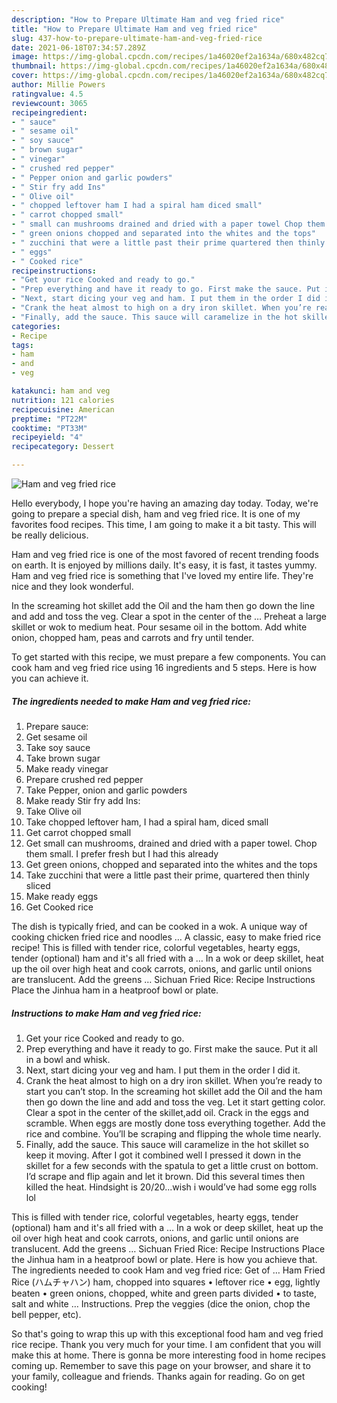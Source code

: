 ```yaml
---
description: "How to Prepare Ultimate Ham and veg fried rice"
title: "How to Prepare Ultimate Ham and veg fried rice"
slug: 437-how-to-prepare-ultimate-ham-and-veg-fried-rice
date: 2021-06-18T07:34:57.289Z
image: https://img-global.cpcdn.com/recipes/1a46020ef2a1634a/680x482cq70/ham-and-veg-fried-rice-recipe-main-photo.jpg
thumbnail: https://img-global.cpcdn.com/recipes/1a46020ef2a1634a/680x482cq70/ham-and-veg-fried-rice-recipe-main-photo.jpg
cover: https://img-global.cpcdn.com/recipes/1a46020ef2a1634a/680x482cq70/ham-and-veg-fried-rice-recipe-main-photo.jpg
author: Millie Powers
ratingvalue: 4.5
reviewcount: 3065
recipeingredient:
- " sauce"
- " sesame oil"
- " soy sauce"
- " brown sugar"
- " vinegar"
- " crushed red pepper"
- " Pepper onion and garlic powders"
- " Stir fry add Ins"
- " Olive oil"
- " chopped leftover ham I had a spiral ham diced small"
- " carrot chopped small"
- " small can mushrooms drained and dried with a paper towel Chop them small I prefer fresh but I had this already"
- " green onions chopped and separated into the whites and the tops"
- " zucchini that were a little past their prime quartered then thinly sliced"
- " eggs"
- " Cooked rice"
recipeinstructions:
- "Get your rice Cooked and ready to go."
- "Prep everything and have it ready to go. First make the sauce. Put it all in a bowl and whisk."
- "Next, start dicing your veg and ham. I put them in the order I did it."
- "Crank the heat almost to high on a dry iron skillet. When you’re ready to start you can’t stop. In the screaming hot skillet add the Oil and the ham then go down the line and add and toss the veg. Let it start getting color. Clear a spot in the center of the skillet,add oil. Crack in the eggs and scramble. When eggs are mostly done toss everything together. Add the rice and combine. You’ll be scraping and flipping the whole time nearly."
- "Finally, add the sauce. This sauce will caramelize in the hot skillet so keep it moving. After I got it combined well I pressed it down in the skillet for a few seconds with the spatula to get a little crust on bottom. I’d scrape and flip again and let it brown. Did this several times then killed the heat. Hindsight is 20/20...wish i would’ve had some egg rolls lol"
categories:
- Recipe
tags:
- ham
- and
- veg

katakunci: ham and veg 
nutrition: 121 calories
recipecuisine: American
preptime: "PT22M"
cooktime: "PT33M"
recipeyield: "4"
recipecategory: Dessert

---
```



![Ham and veg fried rice](https://img-global.cpcdn.com/recipes/1a46020ef2a1634a/680x482cq70/ham-and-veg-fried-rice-recipe-main-photo.jpg)

Hello everybody, I hope you're having an amazing day today. Today, we're going to prepare a special dish, ham and veg fried rice. It is one of my favorites food recipes. This time, I am going to make it a bit tasty. This will be really delicious.

Ham and veg fried rice is one of the most favored of recent trending foods on earth. It is enjoyed by millions daily. It's easy, it is fast, it tastes yummy. Ham and veg fried rice is something that I've loved my entire life. They're nice and they look wonderful.

In the screaming hot skillet add the Oil and the ham then go down the line and add and toss the veg. Clear a spot in the center of the … Preheat a large skillet or wok to medium heat. Pour sesame oil in the bottom. Add white onion, chopped ham, peas and carrots and fry until tender.


To get started with this recipe, we must prepare a few components. You can cook ham and veg fried rice using 16 ingredients and 5 steps. Here is how you can achieve it.

<!--inarticleads1-->

##### The ingredients needed to make Ham and veg fried rice:

1. Prepare  sauce:
1. Get  sesame oil
1. Take  soy sauce
1. Take  brown sugar
1. Make ready  vinegar
1. Prepare  crushed red pepper
1. Take  Pepper, onion and garlic powders
1. Make ready  Stir fry add Ins:
1. Take  Olive oil
1. Take  chopped leftover ham, I had a spiral ham, diced small
1. Get  carrot chopped small
1. Get  small can mushrooms, drained and dried with a paper towel. Chop them small. I prefer fresh but I had this already
1. Get  green onions, chopped and separated into the whites and the tops
1. Take  zucchini that were a little past their prime, quartered then thinly sliced
1. Make ready  eggs
1. Get  Cooked rice


The dish is typically fried, and can be cooked in a wok. A unique way of cooking chicken fried rice and noodles … A classic, easy to make fried rice recipe! This is filled with tender rice, colorful vegetables, hearty eggs, tender (optional) ham and it&#39;s all fried with a … In a wok or deep skillet, heat up the oil over high heat and cook carrots, onions, and garlic until onions are translucent. Add the greens … Sichuan Fried Rice: Recipe Instructions Place the Jinhua ham in a heatproof bowl or plate. 

<!--inarticleads2-->

##### Instructions to make Ham and veg fried rice:

1. Get your rice Cooked and ready to go.
1. Prep everything and have it ready to go. First make the sauce. Put it all in a bowl and whisk.
1. Next, start dicing your veg and ham. I put them in the order I did it.
1. Crank the heat almost to high on a dry iron skillet. When you’re ready to start you can’t stop. In the screaming hot skillet add the Oil and the ham then go down the line and add and toss the veg. Let it start getting color. Clear a spot in the center of the skillet,add oil. Crack in the eggs and scramble. When eggs are mostly done toss everything together. Add the rice and combine. You’ll be scraping and flipping the whole time nearly.
1. Finally, add the sauce. This sauce will caramelize in the hot skillet so keep it moving. After I got it combined well I pressed it down in the skillet for a few seconds with the spatula to get a little crust on bottom. I’d scrape and flip again and let it brown. Did this several times then killed the heat. Hindsight is 20/20...wish i would’ve had some egg rolls lol


This is filled with tender rice, colorful vegetables, hearty eggs, tender (optional) ham and it&#39;s all fried with a … In a wok or deep skillet, heat up the oil over high heat and cook carrots, onions, and garlic until onions are translucent. Add the greens … Sichuan Fried Rice: Recipe Instructions Place the Jinhua ham in a heatproof bowl or plate. Here is how you achieve that. The ingredients needed to cook Ham and veg fried rice: Get of … Ham Fried Rice (ハムチャハン) ham, chopped into squares • leftover rice • egg, lightly beaten • green onions, chopped, white and green parts divided • to taste, salt and white … Instructions. Prep the veggies (dice the onion, chop the bell pepper, etc). 

So that's going to wrap this up with this exceptional food ham and veg fried rice recipe. Thank you very much for your time. I am confident that you will make this at home. There is gonna be more interesting food in home recipes coming up. Remember to save this page on your browser, and share it to your family, colleague and friends. Thanks again for reading. Go on get cooking!
